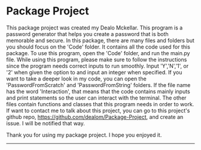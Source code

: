 Package Project
==============================

This package project was created my Dealo Mckellar.
This program is a password generator that helps you create a password that is both memorable and secure.
In this package, there are many files and folders but you should focus on the 'Code' folder. It contains all the code used for this package. 
To use this program, open the 'Code' folder, and run the main.py file.
While using this program, please make sure to follow the instructions since the program needs correct inputs to run smoothly. Input 'Y','N','1', or '2' when given the option to and input an integer when specified.
If you want to take a deeper look in my code, you can open the 'PasswordFromScratch' and 'PasswordFromString' folders. If the file name has the word 'Interaction', that means that the code contains mainly inputs and print statements so the user can interact with the terminal. The other files contain functions and classes that this program needs in order to work.
If want to contact me to talk about this project, you can go to this project's github repo, https://github.com/dealom/Package-Project, and create an issue. I will be notified that way. 

Thank you for using my package project. I hope you enjoyed it.

--------

